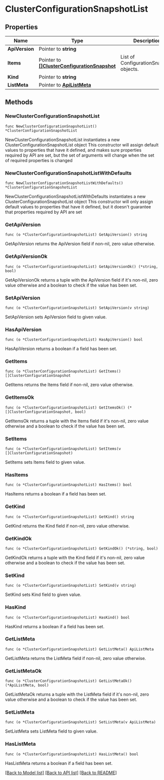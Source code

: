 # ClusterConfigurationSnapshotList

## Properties

Name | Type | Description | Notes
------------ | ------------- | ------------- | -------------
**ApiVersion** | Pointer to **string** |  | [optional] 
**Items** | Pointer to [**[]ClusterConfigurationSnapshot**](ClusterConfigurationSnapshot.md) | List of ConfigurationSnapshot objects. | [optional] 
**Kind** | Pointer to **string** |  | [optional] 
**ListMeta** | Pointer to [**ApiListMeta**](apiListMeta.md) |  | [optional] 

## Methods

### NewClusterConfigurationSnapshotList

`func NewClusterConfigurationSnapshotList() *ClusterConfigurationSnapshotList`

NewClusterConfigurationSnapshotList instantiates a new ClusterConfigurationSnapshotList object
This constructor will assign default values to properties that have it defined,
and makes sure properties required by API are set, but the set of arguments
will change when the set of required properties is changed

### NewClusterConfigurationSnapshotListWithDefaults

`func NewClusterConfigurationSnapshotListWithDefaults() *ClusterConfigurationSnapshotList`

NewClusterConfigurationSnapshotListWithDefaults instantiates a new ClusterConfigurationSnapshotList object
This constructor will only assign default values to properties that have it defined,
but it doesn't guarantee that properties required by API are set

### GetApiVersion

`func (o *ClusterConfigurationSnapshotList) GetApiVersion() string`

GetApiVersion returns the ApiVersion field if non-nil, zero value otherwise.

### GetApiVersionOk

`func (o *ClusterConfigurationSnapshotList) GetApiVersionOk() (*string, bool)`

GetApiVersionOk returns a tuple with the ApiVersion field if it's non-nil, zero value otherwise
and a boolean to check if the value has been set.

### SetApiVersion

`func (o *ClusterConfigurationSnapshotList) SetApiVersion(v string)`

SetApiVersion sets ApiVersion field to given value.

### HasApiVersion

`func (o *ClusterConfigurationSnapshotList) HasApiVersion() bool`

HasApiVersion returns a boolean if a field has been set.

### GetItems

`func (o *ClusterConfigurationSnapshotList) GetItems() []ClusterConfigurationSnapshot`

GetItems returns the Items field if non-nil, zero value otherwise.

### GetItemsOk

`func (o *ClusterConfigurationSnapshotList) GetItemsOk() (*[]ClusterConfigurationSnapshot, bool)`

GetItemsOk returns a tuple with the Items field if it's non-nil, zero value otherwise
and a boolean to check if the value has been set.

### SetItems

`func (o *ClusterConfigurationSnapshotList) SetItems(v []ClusterConfigurationSnapshot)`

SetItems sets Items field to given value.

### HasItems

`func (o *ClusterConfigurationSnapshotList) HasItems() bool`

HasItems returns a boolean if a field has been set.

### GetKind

`func (o *ClusterConfigurationSnapshotList) GetKind() string`

GetKind returns the Kind field if non-nil, zero value otherwise.

### GetKindOk

`func (o *ClusterConfigurationSnapshotList) GetKindOk() (*string, bool)`

GetKindOk returns a tuple with the Kind field if it's non-nil, zero value otherwise
and a boolean to check if the value has been set.

### SetKind

`func (o *ClusterConfigurationSnapshotList) SetKind(v string)`

SetKind sets Kind field to given value.

### HasKind

`func (o *ClusterConfigurationSnapshotList) HasKind() bool`

HasKind returns a boolean if a field has been set.

### GetListMeta

`func (o *ClusterConfigurationSnapshotList) GetListMeta() ApiListMeta`

GetListMeta returns the ListMeta field if non-nil, zero value otherwise.

### GetListMetaOk

`func (o *ClusterConfigurationSnapshotList) GetListMetaOk() (*ApiListMeta, bool)`

GetListMetaOk returns a tuple with the ListMeta field if it's non-nil, zero value otherwise
and a boolean to check if the value has been set.

### SetListMeta

`func (o *ClusterConfigurationSnapshotList) SetListMeta(v ApiListMeta)`

SetListMeta sets ListMeta field to given value.

### HasListMeta

`func (o *ClusterConfigurationSnapshotList) HasListMeta() bool`

HasListMeta returns a boolean if a field has been set.


[[Back to Model list]](../README.md#documentation-for-models) [[Back to API list]](../README.md#documentation-for-api-endpoints) [[Back to README]](../README.md)


